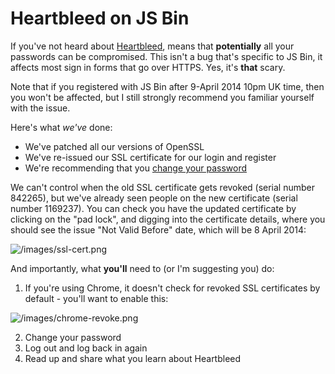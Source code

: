 # Heartbleed on JS Bin

If you've not heard about [Heartbleed](http://heartbleed.com), means that **potentially** all your passwords can be compromised. This isn't a bug that's specific to JS Bin, it affects most sign in forms that go over HTTPS. Yes, it's **that** scary. 

Note that if you registered with JS Bin after 9-April 2014 10pm UK time, then you won't be affected, but I still strongly recommend you familiar yourself with the issue.

Here's what *we've* done:

- We've patched all our versions of OpenSSL
- We've re-issued our SSL certificate for our login and register
- We're recommending that you [change your password](/help/change-your-password)

We can't control when the old SSL certificate gets revoked (serial number 842265), but we've already seen people on the new certificate (serial number 1169237). You can check you have the updated certificate by clicking on the "pad lock", and digging into the certificate details, where you should see the issue "Not Valid Before" date, which will be 8 April 2014:

![/images/ssl-cert.png](/images/ssl-cert.png)

And importantly, what **you'll** need to (or I'm suggesting you) do:

1. If you're using Chrome, it doesn't check for revoked SSL certificates by default - you'll want to enable this:

![/images/chrome-revoke.png](/images/chrome-revoke.png)

2. Change your password
3. Log out and log back in again
4. Read up and share what you learn about Heartbleed